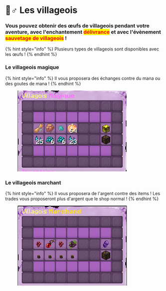 # 🧝♂ Les villageois

### Vous pouvez obtenir des œufs de villageois pendant votre aventure, avec l'enchantement <mark style="color:red;">délivrance</mark> et avec l'évènement <mark style="color:red;">sauvetage de villageois</mark> !

{% hint style="info" %}
Plusieurs types de villageois sont disponibles avec les œufs !&#x20;
{% endhint %}

### Le villageois magique&#x20;

{% hint style="info" %}
Il vous proposera des échanges contre du mana ou des goutes de mana !
{% endhint %}

<figure><img src="../.gitbook/assets/image (26).png" alt=""><figcaption></figcaption></figure>

### Le villageois marchant

{% hint style="info" %}
Il vous proposera de l'argent contre des items ! Les trades vous proposeront plus d'argent que le shop normal !
{% endhint %}

<figure><img src="../.gitbook/assets/image (24).png" alt=""><figcaption></figcaption></figure>
